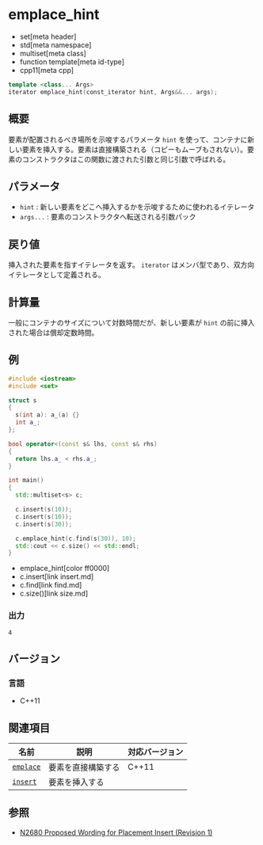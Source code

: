 # emplace_hint
* set[meta header]
* std[meta namespace]
* multiset[meta class]
* function template[meta id-type]
* cpp11[meta cpp]

```cpp
template <class... Args>
iterator emplace_hint(const_iterator hint, Args&&... args);
```

## 概要
要素が配置されるべき場所を示唆するパラメータ `hint` を使って、コンテナに新しい要素を挿入する。要素は直接構築される（コピーもムーブもされない）。要素のコンストラクタはこの関数に渡された引数と同じ引数で呼ばれる。


## パラメータ
- `hint` : 新しい要素をどこへ挿入するかを示唆するために使われるイテレータ
- `args...` : 要素のコンストラクタへ転送される引数パック


## 戻り値
挿入された要素を指すイテレータを返す。
`iterator` はメンバ型であり、双方向イテレータとして定義される。


## 計算量
一般にコンテナのサイズについて対数時間だが、新しい要素が `hint` の前に挿入された場合は償却定数時間。


## 例
```cpp example
#include <iostream>
#include <set>

struct s
{
  s(int a): a_(a) {}
  int a_;
};

bool operator<(const s& lhs, const s& rhs)
{
  return lhs.a_ < rhs.a_;
}

int main()
{
  std::multiset<s> c;

  c.insert(s(10));
  c.insert(s(10));
  c.insert(s(30));

  c.emplace_hint(c.find(s(30)), 10);
  std::cout << c.size() << std::endl;
}
```
* emplace_hint[color ff0000]
* c.insert[link insert.md]
* c.find[link find.md]
* c.size()[link size.md]

### 出力
```
4
```


## バージョン
### 言語
- C++11


## 関連項目

| 名前                      | 説明               | 対応バージョン |
|---------------------------|--------------------|----------------|
| [`emplace`](emplace.md) | 要素を直接構築する | C++11          |
| [`insert`](insert.md)   | 要素を挿入する     |                |


## 参照
- [N2680 Proposed Wording for Placement Insert (Revision 1)](http://www.open-std.org/jtc1/sc22/wg21/docs/papers/2008/n2680.pdf)

